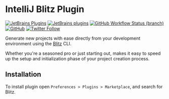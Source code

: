 # IntelliJ Blitz Plugin

[![JetBrains Plugins](https://img.shields.io/jetbrains/plugin/v/00000-blitz)](https://plugins.jetbrains.com/plugin/00000-blitz)
[![JetBrains plugins](https://img.shields.io/jetbrains/plugin/d/00000-blitz)](https://plugins.jetbrains.com/plugin/00000-blitz/versions)
[![GitHub Workflow Status (branch)](https://img.shields.io/github/actions/workflow/status/nekofar/intellij-blitz/build.yml?branch=master)](https://github.com/nekofar/intellij-blitz/actions/workflows/build.yml)
[![GitHub](https://img.shields.io/github/license/nekofar/intellij-blitz)](https://github.com/nekofar/intellij-blitz/blob/master/LICENSE)
[![Twitter Follow](https://img.shields.io/badge/follow-%40nekofar-1DA1F2?logo=twitter&style=flat)](https://twitter.com/nekofar)

<!-- Plugin description -->
Generate new projects with ease directly from your development environment using the [Blitz](https://blitzjs.com/) CLI. 

Whether you're a seasoned pro or just starting out, makes it easy to speed up the setup and initialization phase of your project creation process.
<!-- Plugin description end -->

## Installation

To install plugin open `Preferences > Plugins > Marketplace`, and search for Blitz.

